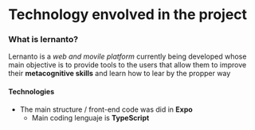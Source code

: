 # Technology envolved in the project

### What is lernanto?
Lernanto is a *web and movile platform* currently being developed whose main objective is to provide tools to the users that allow them to improve their **metacognitive skills** and learn how to lear by the propper way

#### Technologies
* The main structure / front-end code was did in **Expo**
    * Main coding lenguaje is **TypeScript**
